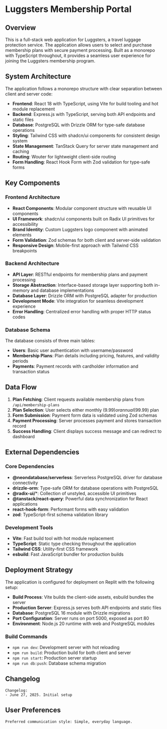 # Luggsters Membership Portal

## Overview

This is a full-stack web application for Luggsters, a travel luggage protection service. The application allows users to select and purchase membership plans with secure payment processing. Built as a monorepo with TypeScript throughout, it provides a seamless user experience for joining the Luggsters membership program.

## System Architecture

The application follows a monorepo structure with clear separation between client and server code:

- **Frontend**: React 18 with TypeScript, using Vite for build tooling and hot module replacement
- **Backend**: Express.js with TypeScript, serving both API endpoints and static files
- **Database**: PostgreSQL with Drizzle ORM for type-safe database operations
- **Styling**: Tailwind CSS with shadcn/ui components for consistent design system
- **State Management**: TanStack Query for server state management and caching
- **Routing**: Wouter for lightweight client-side routing
- **Form Handling**: React Hook Form with Zod validation for type-safe forms

## Key Components

### Frontend Architecture
- **React Components**: Modular component structure with reusable UI components
- **UI Framework**: shadcn/ui components built on Radix UI primitives for accessibility
- **Brand Identity**: Custom Luggsters logo component with animated elements
- **Form Validation**: Zod schemas for both client and server-side validation
- **Responsive Design**: Mobile-first approach with Tailwind CSS breakpoints

### Backend Architecture
- **API Layer**: RESTful endpoints for membership plans and payment processing
- **Storage Abstraction**: Interface-based storage layer supporting both in-memory and database implementations
- **Database Layer**: Drizzle ORM with PostgreSQL adapter for production
- **Development Mode**: Vite integration for seamless development experience
- **Error Handling**: Centralized error handling with proper HTTP status codes

### Database Schema
The database consists of three main tables:
- **Users**: Basic user authentication with username/password
- **Membership Plans**: Plan details including pricing, features, and validity periods
- **Payments**: Payment records with cardholder information and transaction status

## Data Flow

1. **Plan Fetching**: Client requests available membership plans from `/api/membership-plans`
2. **Plan Selection**: User selects either monthly ($9.99) or annual ($99.99) plan
3. **Form Submission**: Payment form data is validated using Zod schemas
4. **Payment Processing**: Server processes payment and stores transaction record
5. **Success Handling**: Client displays success message and can redirect to dashboard

## External Dependencies

### Core Dependencies
- **@neondatabase/serverless**: Serverless PostgreSQL driver for database connectivity
- **drizzle-orm**: Type-safe ORM for database operations with PostgreSQL
- **@radix-ui/***: Collection of unstyled, accessible UI primitives
- **@tanstack/react-query**: Powerful data synchronization for React applications
- **react-hook-form**: Performant forms with easy validation
- **zod**: TypeScript-first schema validation library

### Development Tools
- **Vite**: Fast build tool with hot module replacement
- **TypeScript**: Static type checking throughout the application
- **Tailwind CSS**: Utility-first CSS framework
- **esbuild**: Fast JavaScript bundler for production builds

## Deployment Strategy

The application is configured for deployment on Replit with the following setup:

- **Build Process**: Vite builds the client-side assets, esbuild bundles the server
- **Production Server**: Express.js serves both API endpoints and static files
- **Database**: PostgreSQL 16 module with Drizzle migrations
- **Port Configuration**: Server runs on port 5000, exposed as port 80
- **Environment**: Node.js 20 runtime with web and PostgreSQL modules

### Build Commands
- `npm run dev`: Development server with hot reloading
- `npm run build`: Production build for both client and server
- `npm run start`: Production server startup
- `npm run db:push`: Database schema migration

## Changelog

```
Changelog:
- June 27, 2025. Initial setup
```

## User Preferences

```
Preferred communication style: Simple, everyday language.
```